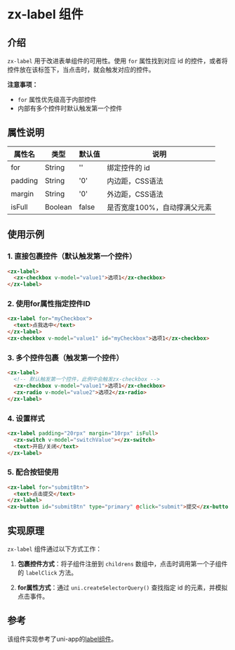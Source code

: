 # zx-label 组件


## 介绍

`zx-label` 用于改进表单组件的可用性。使用 `for` 属性找到对应 id 的控件，或者将控件放在该标签下，当点击时，就会触发对应的控件。

**注意事项：**
- `for` 属性优先级高于内部控件
- 内部有多个控件时默认触发第一个控件

## 属性说明

| 属性名   | 类型    | 默认值 | 说明                     |
|---------|---------|--------|-------------------------|
| for     | String  | ''     | 绑定控件的 id            |
| padding | String  | '0'    | 内边距，CSS语法           |
| margin  | String  | '0'    | 外边距，CSS语法           |
| isFull  | Boolean | false  | 是否宽度100%，自动撑满父元素 |

## 使用示例

### 1. 直接包裹控件（默认触发第一个控件）

```html
<zx-label>
  <zx-checkbox v-model="value1">选项1</zx-checkbox>
</zx-label>
```

### 2. 使用for属性指定控件ID

```html
<zx-label for="myCheckbox">
  <text>点我选中</text>
</zx-label>
<zx-checkbox v-model="value1" id="myCheckbox">选项1</zx-checkbox>
```

### 3. 多个控件包裹（触发第一个控件）

```html
<zx-label>
  <!-- 默认触发第一个控件，此例中会触发zx-checkbox -->
  <zx-checkbox v-model="value1">选项1</zx-checkbox>
  <zx-radio v-model="value2">选项2</zx-radio>
</zx-label>
```

### 4. 设置样式

```html
<zx-label padding="20rpx" margin="10rpx" isFull>
  <zx-switch v-model="switchValue"></zx-switch>
  <text>开启/关闭</text>
</zx-label>
```

### 5. 配合按钮使用

```html
<zx-label for="submitBtn">
  <text>点击提交</text>
</zx-label>
<zx-button id="submitBtn" type="primary" @click="submit">提交</zx-button>
```

## 实现原理

`zx-label` 组件通过以下方式工作：

1. **包裹控件方式**：将子组件注册到 `childrens` 数组中，点击时调用第一个子组件的 `labelClick` 方法。

2. **for属性方式**：通过 `uni.createSelectorQuery()` 查找指定 id 的元素，并模拟点击事件。

## 参考

该组件实现参考了uni-app的[label组件](https://uniapp.dcloud.net.cn/component/label.html)。